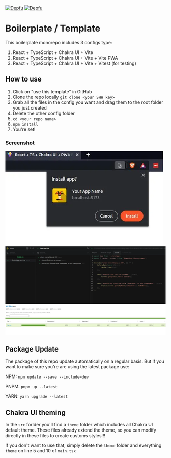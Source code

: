 [![Depfu](https://badges.depfu.com/badges/fe4f90d0dffc9409a919005aece7ea29/status.svg)](https://depfu.com) [![Depfu](https://badges.depfu.com/badges/fe4f90d0dffc9409a919005aece7ea29/overview.svg)](https://depfu.com/repos/github/Poukame/react-ts-chakraUI-Vite-PWA-Vitest-template?project_id=36791)
# Boilerplate / Template

This boilerplate monorepo includes 3 configs type:

1. React + TypeScript + Chakra UI + Vite
2. React + TypeScript + Chakra UI + Vite + Vite PWA
3. React + TypeScript + Chakra UI + Vite + Vitest (for testing)

## How to use

1. Click on "use this template" in GitHub
2. Clone the repo locally `git clone <your SHH key>`
3. Grab all the files in the config you want and drag them to the root folder you just created
4. Delete the other config folder
3. `cd <your repo name>`
4. `npm install`
5. You're set!

### Screenshot

![PWA install ready](./pwa-install.webp)
![Vitest UI](./vitest-UI.webp)
![Vitest Coverage](./vitest-coverage.webp)
## Package Update

The package of this repo update automatically on a regular basis.
But if you want to make sure you're are using the latest package use:

NPM: `npm update --save --include=dev`

PNPM: `pnpm up --latest`

YARN: `yarn upgrade --latest`

## Chakra UI theming

In the `src` forlder you'll find a `theme` folder which includes all Chakra UI default theme.
These files already extend the theme, so you can modify directly in these files to create customs styles!!!

If you don't want to use that, simply delete the `theme` folder and everything `theme` on line 5 and 10 of `main.tsx`
